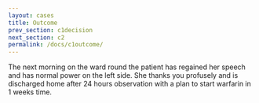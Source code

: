 ```yaml
---
layout: cases
title: Outcome
prev_section: c1decision
next_section: c2
permalink: /docs/c1outcome/
---
```


The next morning on the ward round the patient has regained her speech and has normal power on the left side. 
She thanks you profusely and is discharged home after 24 hours observation with a plan to start warfarin in 1 weeks time.
